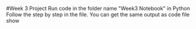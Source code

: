 #Week 3 Project
Run code in the folder name "Week3 Notebook" in Python
Follow the step by step in the file. You can get the same output as code file show
